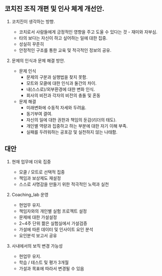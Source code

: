 ## 코치진 조직 개편 및 인사 체계 개선안. 


1. 코치진이 생각하는 방향. 
   - 코치로서 사람들에게 긍정적인 영향을 주고 도울 수 있다는 것 - 재미와 자부심. 
   - 타의 보다는 자신이 하고 싶어하는 일에 대한 집중. 
   - 성실히 꾸준히
   - 안정적인 구조를 통한 교육 및 적극적인 정보의 공유.

2. 문제의 인식과 문제 해결 방안. 
   - 문제 인식
     - 문제의 구분과 실행법을 찾지 못함. 
     - 모트와 모클에 대한 인식과 둘간의 차이.
     - 내(스스로)/외부환경에 대한 변화 인식.
     - 회사의 비전과 각자의 비전의 충돌 및 혼동
   - 문제 해결
     - 미래변화에 수동적 자세와 두려움. 
     - 동기부여 결여. 
     - 자신의 일에 대한 권한과 책임의 둔감(리더의 태도).
     - 개인별 역량과 집중하고 하는 부분에 대한 자기 이해 부족.
     - 실패를 두려워하는 공포감 및 실천하지 않는 나태함.
          
## 대안
1. 현재 업무에 더욱 집중
   - 모클 / 모트로 선택적 집중
   - 책임과 보상제도 재설정
   - 스스로 사명감을 만들기 위한 적극적인 노력과 실천
   
2. Coaching_lab 운영
   - 현업무 유지. 
   - 책임자와의 개인별 실험 프로젝트 설정
   - 문제에 대한 가설설정 
   - 2~4주 단위 짦은 실험실에서 가설검증
   - 가설에 따른 데이터 및 인사이트 요인 분석 
   - 요인분석 보고서 공유
  
3. 사내에서의 보직 변경 가능성
   - 현업무 유지.
   - 학습 / 테스트 및 평가 3개월 
   - 가설과 목표에 따라서 변경될 수 있음
   
